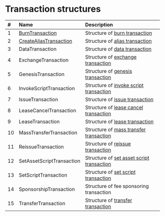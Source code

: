 # Transaction structures

| # | Name | Description |
| :--- | :--- | :--- |
| 1 | [BurnTransaction](/ride/structures/transaction-structures/burn-transaction.md) | Structure of [burn transaction](/blockchain/transaction-type/burn-transaction.md) |
| 2 | [CreateAliasTransaction](/ride/structures/transaction-structures/alias-transaction.md) | Structure of [alias transaction](/blockchain/transaction-type/alias-transaction.md) |
| 3 | DataTransaction | Structure of [data transaction](/blockchain/transaction-type/data-transaction.md) |
| 4 | ExchangeTransaction | Structure of [exchange transaction](/blockchain/transaction-type/exchange-transaction.md) |
| 5 | GenesisTransaction | Structure of [genesis transaction](/blockchain/transaction-type/genesis-transaction.md) |
| 6 | InvokeScriptTransaction | Structure of [invoke script transaction](/blockchain/transaction-type/invoke-script-transaction.md) |
| 7 | IssueTransaction | Structure of [issue transaction](/blockchain/transaction-type/issue-transaction.md) |
| 8 | LeaseCancelTransaction | Structure of [lease cancel transaction](/blockchain/transaction-type/lease-cancel-transaction.md) |
| 9 | LeaseTransaction | Structure of [lease transaction](/blockchain/transaction-type/lease-transaction.md) |
| 10 | MassTransferTransaction | Structure of [mass transfer transaction](/blockchain/transaction-type/mass-transfer-transaction.md) |
| 11 | ReissueTransaction | Structure of [reissue transaction](/blockchain/transaction-type/reissue-transaction.md) |
| 12 | SetAssetScriptTransaction | Structure of [set asset script transaction](/blockchain/transaction-type/set-asset-script-transaction.md) |
| 13 | SetScriptTransaction | Structure of [set script transaction](/blockchain/transaction-type/set-script-transaction.md) |
| 14 | SponsorshipTransaction | Structure of fee sponsoring transaction |
| 15 | TransferTransaction | Structure of [transfer transaction](/blockchain/transaction-type/transfer-transaction.md) |
